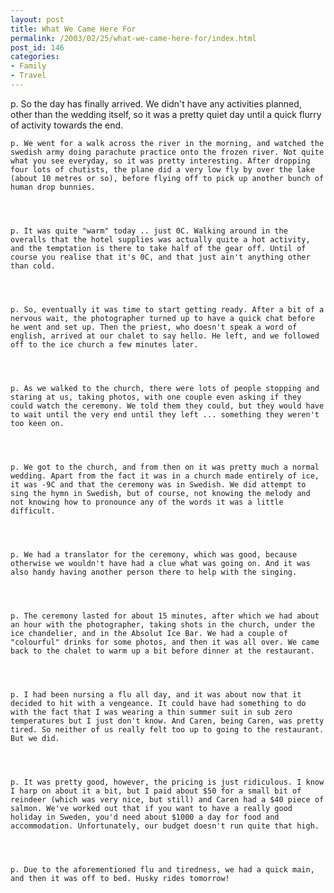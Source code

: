```yaml
---
layout: post
title: What We Came Here For
permalink: /2003/02/25/what-we-came-here-for/index.html
post_id: 146
categories: 
- Family
- Travel
---
```


p. So the day has finally arrived. We didn't have any activities planned, other than the wedding itself, so it was a pretty quiet day until a quick flurry of activity towards the end.




	p. We went for a walk across the river in the morning, and watched the swedish army doing parachute practice onto the frozen river. Not quite what you see everyday, so it was pretty interesting. After dropping four lots of chutists, the plane did a very low fly by over the lake (about 10 metres or so), before flying off to pick up another bunch of human drop bunnies.




	p. It was quite "warm" today .. just 0C. Walking around in the overalls that the hotel supplies was actually quite a hot activity, and the temptation is there to take half of the gear off. Until of course you realise that it's 0C, and that just ain't anything other than cold.




	p. So, eventually it was time to start getting ready. After a bit of a nervous wait, the photographer turned up to have a quick chat before he went and set up. Then the priest, who doesn't speak a word of english, arrived at our chalet to say hello. He left, and we followed off to the ice church a few minutes later.




	p. As we walked to the church, there were lots of people stopping and staring at us, taking photos, with one couple even asking if they could watch the ceremony. We told them they could, but they would have to wait until the very end until they left ... something they weren't too keen on.




	p. We got to the church, and from then on it was pretty much a normal wedding. Apart from the fact it was in a church made entirely of ice, it was -9C and that the ceremony was in Swedish. We did attempt to sing the hymn in Swedish, but of course, not knowing the melody and not knowing how to pronounce any of the words it was a little difficult.




	p. We had a translator for the ceremony, which was good, because otherwise we wouldn't have had a clue what was going on. And it was also handy having another person there to help with the singing.




	p. The ceremony lasted for about 15 minutes, after which we had about an hour with the photographer, taking shots in the church, under the ice chandelier, and in the Absolut Ice Bar. We had a couple of "colourful" drinks for some photos, and then it was all over. We came back to the chalet to warm up a bit before dinner at the restaurant.




	p. I had been nursing a flu all day, and it was about now that it decided to hit with a vengeance. It could have had something to do with the fact that I was wearing a thin summer suit in sub zero temperatures but I just don't know. And Caren, being Caren, was pretty tired. So neither of us really felt too up to going to the restaurant. But we did.




	p. It was pretty good, however, the pricing is just ridiculous. I know I harp on about it a bit, but I paid about $50 for a small bit of reindeer (which was very nice, but still) and Caren had a $40 piece of salmon. We've worked out that if you want to have a really good holiday in Sweden, you'd need about $1000 a day for food and accommodation. Unfortunately, our budget doesn't run quite that high.




	p. Due to the aforementioned flu and tiredness, we had a quick main, and then it was off to bed. Husky rides tomorrow!


